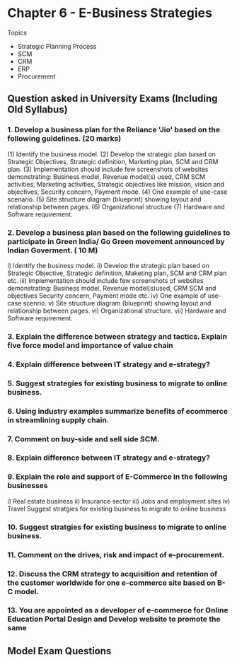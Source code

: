 # Chapter 6 - E-Business Strategies


Topics
+ Strategic Planning Process
+ SCM
+ CRM
+ ERP
+ Procurement

## Question asked in University Exams (Including Old Syllabus)

### 1. Develop a business plan for the Reliance 'Jio' based on the following guidelines. (20 marks)
(1) Identify the business model.
(2) Develop the strategic plan based on Strategic Objectives, Strategic definition, Marketing plan, SCM and CRM plan.
(3) Implementation should include few screenshots of websites demonstrating: Business model, Revenue model(s) used, CRM SCM activities, Marketing activities, Strategic objectives like mission, vision and objectives, Security concern, Payment mode.
(4) One example of use-case scenario.
(5) Site structure diagram (blueprint) showing layout and relationship between pages.
(6) Organizational structure
(7) Hardware and Software requirement.


### 2. Develop a business plan based on the following guidelines to participate in Green India/ Go Green movement announced by Indian Goverment. ( 10 M)
i) Identify the business model.
ii) Develop the strategic plan based on Strategic Objective, Strategic definition, Maketing plan, SCM and CRM plan etc.
iii) Implementation should include few screenshots of websites demonstrating: Business model, Revenue model(s)used, CRM SCM and objectives
Security concern, Payment mode etc.
iv) One example of use-case scenrio.
v) Site structure diagram (blueprint) showing layout and relationship between pages.
vi) Organizational structure.
vii) Hardware and Software requirement.


### 3. Explain the difference between strategy and tactics. Explain five force model and importance of value chain

### 4. Explain difference between IT strategy and e-strategy?

### 5. Suggest strategies for existing business to migrate to online business.

### 6. Using industry examples summarize benefits of ecommerce in streamlining supply chain.

### 7. Comment on buy-side and sell side SCM.

### 8. Explain difference between IT strategy and e-strategy?

### 9. Explain the role and support of E-Commerce in the following businesses
i) Real estate business
ii) Insurance sector
iii) Jobs and employment sites
iv) Travel Suggest stratgies for existing business to migrate to online business

### 10. Suggest stratgies for existing business to migrate to online business.

### 11. Comment on the drives, risk and impact of e-procurement.

### 12. Discuss the CRM strategy to acquisition and retention of the customer worldwide for one e-commerce site based on B-C model.

### 13. You are appointed as a developer of e-commerce for Online Education Portal Design and Develop website to promote the same

## Model Exam Questions
